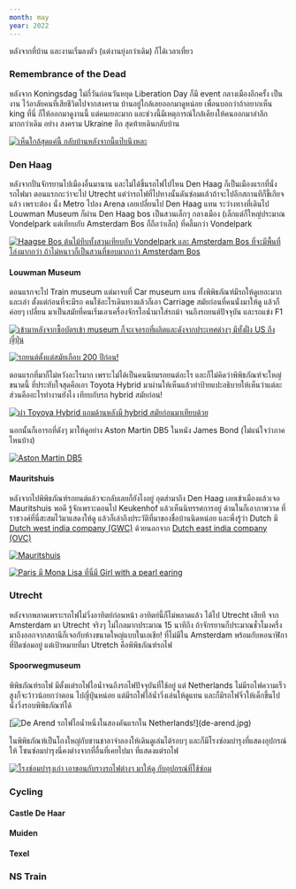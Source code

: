 ```yaml
---
month: may
year: 2022
---
```


หลังจากที่บ้าน และงานเริ่มลงตัว (แต่งานยุ่งกว่าเดิม) ก็ได้เวลาเที่ยว

### Remembrance of the Dead

หลังจาก Koningsdag ไม่กี่วันก่อนวันหยุด Liberation Day ก็มี event กลางเมืองอีกครั้ง เป็นงาน
ไว้อาลัยคนที่เสียชีวิตไปจากสงคราม บ้านอยู่ใกล้เลยออกมาดูหน่อย เพื่อนบอกว่าถ้าอยากเห็น king ที่นี่
ก็ให้ออกมาดูงานนี้ แต่คนเยอะมาก และช่วงนี้มีเหตุการณ์ใกล้เคียงให้คนออกมาลำลึกมากกว่าเดิม อย่าง
สงคราม Ukraine อีก สุดท้ายเดินกลับบ้าน

[![เห็นใกล้สุดแค่นี้ กลับบ้านหลังจากนี้แป๊บนึงหละ](remembrance-of-the-dead.jpg)](remembrance-of-the-dead.jpg)

### Den Haag

หลังจากปั่นจักรยานไปเมืองอื่นมานาน และไม่ได้ขึ้นรถไฟไปไหน Den Haag ก็เป็นเมืองแรกที่นั่งรถไฟมา
ตอนแรกกะว่าจะไป Utrecht แต่ว่ารถไฟที่ไปทางนั้นดันซ่อมแล้วถ้าจะไปอีกสถานทีก็ขี้เกียจแล้ว เพราะต้อง
นั่ง Metro ไปลง Arena เลยเปลี่ยนไป Den Haag แทน ระว่างทางที่เดินไป Louwman Museum ก็ผ่าน
Den Haag bos เป็นสวนเล็กๆ กลางเมือง (เล็กแต่ก็ใหญ่ประมาณ Vondelpark แต่เทียบกับ Amsterdam Bos
ก็ถือว่าเล็ก) ที่คลึ้มกว่า Vondelpark

[![Haagse Bos ต้นไม้ทึบทั้งสวนเทียบกับ Vondelpark และ Amsterdam Bos ที่จะมีพื้นที่โล่งมากกว่า ถ้าไม่หนาวก็เป็นสวนที่ชอบมากกว่า Amsterdam Bos](haagsche-bos.jpg)](haagsche-bos.jpg)

#### Louwman Museum

ตอนแรกจะไป Train museum แต่มาจบที่ Car museum แทน ทั้งพิพิธภัณฑ์มีรถให้ดูเยอะมาก และเล่า
ตั้งแต่ก่อนที่จะมีรถ คนใช้อะไรเดินทางแล้วก็เอา Carriage สมัยก่อนที่คนนั่งมาให้ดู แล้วก็ค่อยๆ เปลี่ยน
มาเป็นสมัยที่คนเริ่มเอาเครื่องจักรไอน้ำมาใส่รถม้า จนถึงรถยนต์ปัจจุบัน และรถแข่ง F1

[![เข้ามาหลังจากซื้อบัตรเข้า museum ก็จะเจอรถที่ผลิตและดังจากประเทศต่างๆ มีทั้งฝั่ง US ถึง ญี่ปุ่น](louwman-museum-entry-hall.jpg)](louwman-museum-entry-hall.jpg)

[![รถยนต์ตั้งแต่สมัยเกือบ 200 ปีก่อน!](1887-car.jpg)](1887-car.jpg)

ตอนแรกที่มาก็ไม่หวังอะไรมาก เพราะไม่ได้เป็นคนนิยมรถยนต์อะไร และก็ไม่คิดว่าพิพิธภัณฑ์จะใหญ่ขนาดนี้
ที่ประทับใจสุดคือเอา Toyota Hybrid มาผ่านให้เห็นแล้วทำป้ายแปะอธิบายให้เห็นว่าแต่ละส่วนคืออะไรทำงานยังไง
เทียบกับรถ hybrid สมัยก่อน!

[![ผ่า Toyoya Hybrid แถมด้านหลังมี hybrid สมัยก่อนมาเทียบด้วย](half-cut-hybrid.jpg)](half-cut-hybrid.jpg)

นอกนั้นก็เอารถที่ดังๆ มาให้ดูอย่าง Aston Martin DB5 ในหนัง James Bond (ไม่แน่ใจว่าภาคไหนบ้าง)

[![Aston Martin DB5](db5.jpg)](db5.jpg)

#### Mauritshuis

หลังจากไปพิพิธภัณฑ์รถยนต์แล้วจะกลับเลยก็ยังไงอยู่ อุตส่ามาถึง Den Haag เลยเข้าเมืองแล้วเจอ
Mauritshuis พอดี รู้จักเพราะตอนไป Keukenhof แล้วเห็นนิทรรศการอยู่ ด้านในก็เอาภาพวาด
ที่ราชวงศ์ที่นี่สะสมไว้มาแสดงให้ดู แล้วก็เล่าถึงประวัติที่มาของชื่อบ้านนิดหน่อย และพึ่งรู้ว่า Dutch
มี [Dutch west india company (GWC)](https://en.wikipedia.org/wiki/Dutch_West_India_Company)
ด้วยนอกจาก [Dutch east india company (OVC)](https://en.wikipedia.org/wiki/Dutch_East_India_Company)

[![Mauritshuis](mauritshuis.jpg)](mauritshuis.jpg)

[![Paris มี Mona Lisa ที่นี่มี Girl with a pearl earing](girl-with-a-pearl-earing.jpg)](girl-with-a-pearl-earing.jpg)

### Utrecht

หลังจากพลาดเพราะรถไฟไม่วิ่งอาทิตย์ก่อนหน้า อาทิตย์นี้ก็ไม่พลาดแล้ว ได้ไป Utrecht เสียที จาก Amsterdam มา Utrecht จริงๆ ไม่ไกลมากประมาณ 15 นาทีถึง ถ้าจักรยานก็ประมาณชั่วโมงครึ่ง มาถึงออกจากสถานีก็เจอกับห้างขนาดใหญ่แบบในเอเชีย! ที่ไม่มีใน
Amsterdam พร้อมกับหอนาฬิกาที่ปิดซ่อมอยู่ แต่เป้าหมายที่มา Utretch คือพิพิธภัณฑ์รถไฟ

#### Spoorwegmuseum

พิพิธภัณฑ์รถไฟ มีตั้งแต่รถไฟไอน้ำจนถึงรถไฟปัจจุบันที่ใช้อยู่ แต่ Netherlands ไม่มีรถไฟความเร็วสูงก็จะว้าวน้อยกว่าตอน
ไปญี่ปุ่นหน่อย แต่มีรถไฟไอ้น้ำวิ่งเล่นให้ดูแทน และก็มีรถไฟจิ๋วให้เด็กขึ้นไปนั่งวิ่งรอบพิพิธภัณฑ์ได้

[![[De Arend](https://nl.wikipedia.org/wiki/Arend_(locomotief)) รถไฟไอน้ำหนึ่งในสองคันแรกใน Netherlands!](de-arend.jpg)](de-arend.jpg)

ในพิพิธภัณฑ์เป็นโถงใหญ่กับชานชาลาจำลองให้เดินดูเล่นได้รอบๆ และก็มีโรงซ่อมบำรุงที่แสดงอุปกรณ์ให้
โซนซ่อมบำรุงนี่คงต่างจากที่อื่นที่เคยไปมา ที่แสดงแต่รถไฟ

[![โรงซ่อมบำรุงเก่า เอาขอนกับรางรถไฟต่างๆ มาให้ดู กับอุปกรณ์ที่ใช้ซ่อม](train-repair-shop.jpg)](train-repair-shop.jpg)

### Cycling

#### Castle De Haar

#### Muiden

#### Texel

### NS Train
